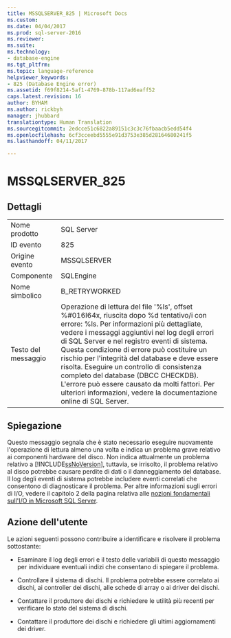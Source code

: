 ```yaml
---
title: MSSQLSERVER_825 | Microsoft Docs
ms.custom: 
ms.date: 04/04/2017
ms.prod: sql-server-2016
ms.reviewer: 
ms.suite: 
ms.technology:
- database-engine
ms.tgt_pltfrm: 
ms.topic: language-reference
helpviewer_keywords:
- 825 (Database Engine error)
ms.assetid: f69f8214-5af1-4769-878b-117ad6eaff52
caps.latest.revision: 16
author: BYHAM
ms.author: rickbyh
manager: jhubbard
translationtype: Human Translation
ms.sourcegitcommit: 2edcce51c6822a89151c3c3c76fbaacb5edd54f4
ms.openlocfilehash: 6cf3cceebd5555e91d3753e385d28164680241f5
ms.lasthandoff: 04/11/2017

---
```

# <a name="mssqlserver825"></a>MSSQLSERVER_825
  
## <a name="details"></a>Dettagli  
  
|||  
|-|-|  
|Nome prodotto|SQL Server|  
|ID evento|825|  
|Origine evento|MSSQLSERVER|  
|Componente|SQLEngine|  
|Nome simbolico|B_RETRYWORKED|  
|Testo del messaggio|Operazione di lettura del file '%ls', offset %#016I64x, riuscita dopo %d tentativo/i con errore: %ls. Per informazioni più dettagliate, vedere i messaggi aggiuntivi nel log degli errori di SQL Server e nel registro eventi di sistema. Questa condizione di errore può costituire un rischio per l'integrità del database e deve essere risolta. Eseguire un controllo di consistenza completo del database (DBCC CHECKDB). L'errore può essere causato da molti fattori. Per ulteriori informazioni, vedere la documentazione online di SQL Server.|  
  
## <a name="explanation"></a>Spiegazione  
Questo messaggio segnala che è stato necessario eseguire nuovamente l'operazione di lettura almeno una volta e indica un problema grave relativo ai componenti hardware del disco. Non indica attualmente un problema relativo a [!INCLUDE[ssNoVersion](../../includes/ssnoversion-md.md)], tuttavia, se irrisolto, il problema relativo al disco potrebbe causare perdite di dati o il danneggiamento del database. Il log degli eventi di sistema potrebbe includere eventi correlati che consentono di diagnosticare il problema. Per altre informazioni sugli errori di I/O, vedere il capitolo 2 della pagina relativa alle [nozioni fondamentali sull'I/O in Microsoft SQL Server](http://go.microsoft.com/fwlink/?LinkId=69370).  
  
## <a name="user-action"></a>Azione dell'utente  
Le azioni seguenti possono contribuire a identificare e risolvere il problema sottostante:  
  
-   Esaminare il log degli errori e il testo delle variabili di questo messaggio per individuare eventuali indizi che consentano di spiegare il problema.  
  
-   Controllare il sistema di dischi. Il problema potrebbe essere correlato ai dischi, ai controller dei dischi, alle schede di array o ai driver dei dischi.  
  
-   Contattare il produttore dei dischi e richiedere le utilità più recenti per verificare lo stato del sistema di dischi.  
  
-   Contattare il produttore dei dischi e richiedere gli ultimi aggiornamenti dei driver.  
  

